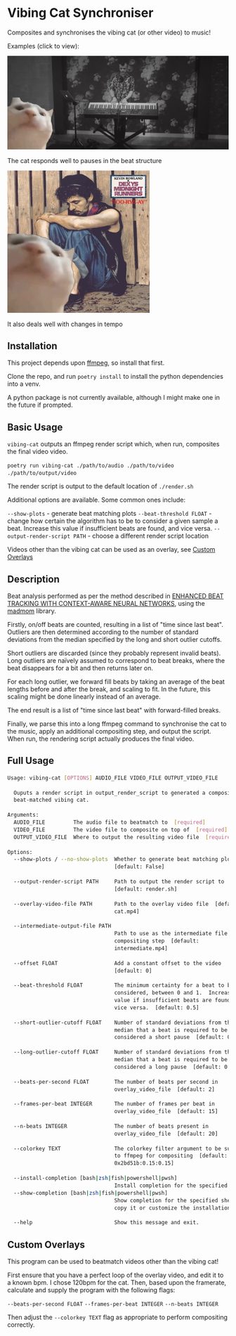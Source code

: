 # Vibing Cat Synchroniser

Composites and synchronises the vibing cat (or other video) to music!

Examples (click to view):

[![The cat responds well to pauses in the beat structure](examples/never_count_on_cat.jpg)](https://edd.salkield.uk/static/vibing_cat/never_count_on_cat.mp4)

The cat responds well to pauses in the beat structure

[![It deals well with changes in tempo](examples/come_on_eileen.jpg)](https://edd.salkield.uk/static/vibing_cat/come_on_eileen.mp4)

It also deals well with changes in tempo

## Installation

This project depends upon [ffmpeg](https://ffmpeg.org/download.html), so install that first.

Clone the repo, and run `poetry install` to install the python dependencies into a venv.

A python package is not currently available, although I might make one in the future if prompted.

## Basic Usage

`vibing-cat` outputs an ffmpeg render script which, when run, composites the final video video.

`poetry run vibing-cat ./path/to/audio ./path/to/video ./path/to/output/video`

The render script is output to the default location of `./render.sh`

Additional options are available.  Some common ones include:

`--show-plots` - generate beat matching plots
`--beat-threshold FLOAT` - change how certain the algorithm has to be to consider a given sample a beat.  Increase this value if insufficient beats are found, and vice versa.
`--output-render-script PATH` - choose a different render script location

Videos other than the vibing cat can be used as an overlay, see [Custom Overlays](#custom-overlays)

## Description

Beat analysis performed as per the method described in [ENHANCED BEAT TRACKING WITH CONTEXT-AWARE NEURAL NETWORKS](http://www.cp.jku.at/research/papers/Boeck_Schedl_DAFx_2011.pdf), using the [madmom](https://github.com/CPJKU/madmom) library.

Firstly, on/off beats are counted, resulting in a list of "time since last beat".  Outliers are then determined according to the number of standard deviations from the median specified by the long and short outlier cutoffs.

Short outliers are discarded (since they probably represent invalid beats).  Long outliers are naïvely assumed to correspond to beat breaks, where the beat disappears for a bit and then returns later on.

For each long outlier, we forward fill beats by taking an average of the beat lengths before and after the break, and scaling to fit.  In the future, this scaling might be done linearly instead of an average.

The end result is a list of "time since last beat" with forward-filled breaks.

Finally, we parse this into a long ffmpeg command to synchronise the cat to the music, apply an additional compositing step, and output the script.  When run, the rendering script actually produces the final video.

## Full Usage

```bash
Usage: vibing-cat [OPTIONS] AUDIO_FILE VIDEO_FILE OUTPUT_VIDEO_FILE

  Ouputs a render script in output_render_script to generated a composited,
  beat-matched vibing cat.

Arguments:
  AUDIO_FILE         The audio file to beatmatch to  [required]
  VIDEO_FILE         The video file to composite on top of  [required]
  OUTPUT_VIDEO_FILE  Where to output the resulting video file  [required]

Options:
  --show-plots / --no-show-plots  Whether to generate beat matching plots
                                  [default: False]

  --output-render-script PATH     Path to output the render script to
                                  [default: render.sh]

  --overlay-video-file PATH       Path to the overlay video file  [default:
                                  cat.mp4]

  --intermediate-output-file PATH
                                  Path to use as the intermediate file for the
                                  compositing step  [default:
                                  intermediate.mp4]

  --offset FLOAT                  Add a constant offset to the video
                                  [default: 0]

  --beat-threshold FLOAT          The minimum certainty for a beat to be
                                  considered, between 0 and 1.  Increase this
                                  value if insufficient beats are found, and
                                  vice versa.  [default: 0.5]

  --short-outlier-cutoff FLOAT    Number of standard deviations from the
                                  median that a beat is required to be
                                  considered a short pause  [default: 0.25]

  --long-outlier-cutoff FLOAT     Number of standard deviations from the
                                  median that a beat is required to be
                                  considered a long pause  [default: 0.25]

  --beats-per-second FLOAT        The number of beats per second in
                                  overlay_video_file  [default: 2]

  --frames-per-beat INTEGER       The number of frames per beat in
                                  overlay_video_file  [default: 15]

  --n-beats INTEGER               The number of beats present in
                                  overlay_video_file  [default: 20]

  --colorkey TEXT                 The colorkey filter argument to be supplied
                                  to ffmpeg for compositing  [default:
                                  0x2bd51b:0.15:0.15]

  --install-completion [bash|zsh|fish|powershell|pwsh]
                                  Install completion for the specified shell.
  --show-completion [bash|zsh|fish|powershell|pwsh]
                                  Show completion for the specified shell, to
                                  copy it or customize the installation.

  --help                          Show this message and exit.
```

## Custom Overlays

This program can be used to beatmatch videos other than the vibing cat!

First ensure that you have a perfect loop of the overlay video, and edit it to a known bpm.  I chose 120bpm for the cat.  Then, based upon the framerate, calculate and supply the program with the following flags:

`--beats-per-second FLOAT`
`--frames-per-beat INTEGER`
`--n-beats INTEGER`

Then adjust the `--colorkey TEXT` flag as appropriate to perform compositing correctly.
